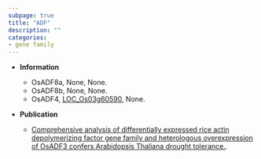 ```yaml
---
subpage: true
title: "ADF"
description: ""
categories:
- gene family
---
```


* **Information**  
    + OsADF8a, None, None.
    + OsADF8b, None, None.
    + OsADF4, [LOC_Os03g60590](http://rice.plantbiology.msu.edu/cgi-bin/ORF_infopage.cgi?orf=LOC_Os03g60590), None.

* **Publication**  
    + [Comprehensive analysis of differentially expressed rice actin depolymerizing factor gene family and heterologous overexpression of OsADF3 confers Arabidopsis Thaliana drought tolerance.](N+Y).


